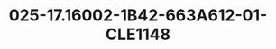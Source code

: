 ---
title: 025-17.16002-1B42-663A612-01-CLE1148
image: 025-17.16002-1B42-663A612-01-CLE1148.png
brand: classic-collection
layout: vestito
---